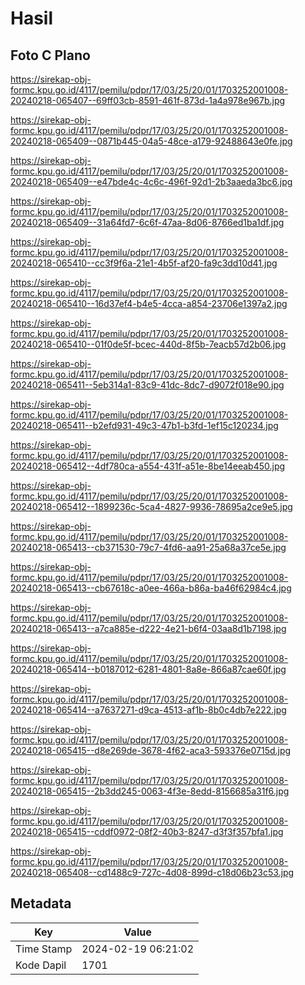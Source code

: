 # Hasil

## Foto C Plano

https://sirekap-obj-formc.kpu.go.id/4117/pemilu/pdpr/17/03/25/20/01/1703252001008-20240218-065407--69ff03cb-8591-461f-873d-1a4a978e967b.jpg

https://sirekap-obj-formc.kpu.go.id/4117/pemilu/pdpr/17/03/25/20/01/1703252001008-20240218-065409--0871b445-04a5-48ce-a179-92488643e0fe.jpg

https://sirekap-obj-formc.kpu.go.id/4117/pemilu/pdpr/17/03/25/20/01/1703252001008-20240218-065409--e47bde4c-4c6c-496f-92d1-2b3aaeda3bc6.jpg

https://sirekap-obj-formc.kpu.go.id/4117/pemilu/pdpr/17/03/25/20/01/1703252001008-20240218-065409--31a64fd7-6c6f-47aa-8d06-8766ed1ba1df.jpg

https://sirekap-obj-formc.kpu.go.id/4117/pemilu/pdpr/17/03/25/20/01/1703252001008-20240218-065410--cc3f9f6a-21e1-4b5f-af20-fa9c3dd10d41.jpg

https://sirekap-obj-formc.kpu.go.id/4117/pemilu/pdpr/17/03/25/20/01/1703252001008-20240218-065410--16d37ef4-b4e5-4cca-a854-23706e1397a2.jpg

https://sirekap-obj-formc.kpu.go.id/4117/pemilu/pdpr/17/03/25/20/01/1703252001008-20240218-065410--01f0de5f-bcec-440d-8f5b-7eacb57d2b06.jpg

https://sirekap-obj-formc.kpu.go.id/4117/pemilu/pdpr/17/03/25/20/01/1703252001008-20240218-065411--5eb314a1-83c9-41dc-8dc7-d9072f018e90.jpg

https://sirekap-obj-formc.kpu.go.id/4117/pemilu/pdpr/17/03/25/20/01/1703252001008-20240218-065411--b2efd931-49c3-47b1-b3fd-1ef15c120234.jpg

https://sirekap-obj-formc.kpu.go.id/4117/pemilu/pdpr/17/03/25/20/01/1703252001008-20240218-065412--4df780ca-a554-431f-a51e-8be14eeab450.jpg

https://sirekap-obj-formc.kpu.go.id/4117/pemilu/pdpr/17/03/25/20/01/1703252001008-20240218-065412--1899236c-5ca4-4827-9936-78695a2ce9e5.jpg

https://sirekap-obj-formc.kpu.go.id/4117/pemilu/pdpr/17/03/25/20/01/1703252001008-20240218-065413--cb371530-79c7-4fd6-aa91-25a68a37ce5e.jpg

https://sirekap-obj-formc.kpu.go.id/4117/pemilu/pdpr/17/03/25/20/01/1703252001008-20240218-065413--cb67618c-a0ee-466a-b86a-ba46f62984c4.jpg

https://sirekap-obj-formc.kpu.go.id/4117/pemilu/pdpr/17/03/25/20/01/1703252001008-20240218-065413--a7ca885e-d222-4e21-b6f4-03aa8d1b7198.jpg

https://sirekap-obj-formc.kpu.go.id/4117/pemilu/pdpr/17/03/25/20/01/1703252001008-20240218-065414--b0187012-6281-4801-8a8e-866a87cae60f.jpg

https://sirekap-obj-formc.kpu.go.id/4117/pemilu/pdpr/17/03/25/20/01/1703252001008-20240218-065414--a7637271-d9ca-4513-af1b-8b0c4db7e222.jpg

https://sirekap-obj-formc.kpu.go.id/4117/pemilu/pdpr/17/03/25/20/01/1703252001008-20240218-065415--d8e269de-3678-4f62-aca3-593376e0715d.jpg

https://sirekap-obj-formc.kpu.go.id/4117/pemilu/pdpr/17/03/25/20/01/1703252001008-20240218-065415--2b3dd245-0063-4f3e-8edd-8156685a31f6.jpg

https://sirekap-obj-formc.kpu.go.id/4117/pemilu/pdpr/17/03/25/20/01/1703252001008-20240218-065415--cddf0972-08f2-40b3-8247-d3f3f357bfa1.jpg

https://sirekap-obj-formc.kpu.go.id/4117/pemilu/pdpr/17/03/25/20/01/1703252001008-20240218-065408--cd1488c9-727c-4d08-899d-c18d06b23c53.jpg


## Metadata

| Key        | Value               |
| ---------- | ------------------- |
| Time Stamp | 2024-02-19 06:21:02 |
| Kode Dapil | 1701                |



